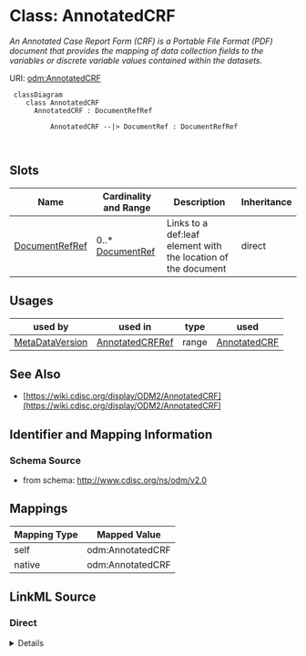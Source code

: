 # Class: AnnotatedCRF


_An Annotated Case Report Form (CRF) is a Portable File Format (PDF) document that provides the mapping of data collection fields to the variables or discrete variable values contained within the datasets._





URI: [odm:AnnotatedCRF](http://www.cdisc.org/ns/odm/v2.0/AnnotatedCRF)



```mermaid
 classDiagram
    class AnnotatedCRF
      AnnotatedCRF : DocumentRefRef
        
          AnnotatedCRF --|> DocumentRef : DocumentRefRef
        
      
```




<!-- no inheritance hierarchy -->


## Slots

| Name | Cardinality and Range | Description | Inheritance |
| ---  | --- | --- | --- |
| [DocumentRefRef](DocumentRefRef.md) | 0..* <br/> [DocumentRef](DocumentRef.md) | Links to a def:leaf element with the location of the document | direct |





## Usages

| used by | used in | type | used |
| ---  | --- | --- | --- |
| [MetaDataVersion](MetaDataVersion.md) | [AnnotatedCRFRef](AnnotatedCRFRef.md) | range | [AnnotatedCRF](AnnotatedCRF.md) |






## See Also

* [https://wiki.cdisc.org/display/ODM2/AnnotatedCRF](https://wiki.cdisc.org/display/ODM2/AnnotatedCRF)

## Identifier and Mapping Information







### Schema Source


* from schema: http://www.cdisc.org/ns/odm/v2.0





## Mappings

| Mapping Type | Mapped Value |
| ---  | ---  |
| self | odm:AnnotatedCRF |
| native | odm:AnnotatedCRF |





## LinkML Source

<!-- TODO: investigate https://stackoverflow.com/questions/37606292/how-to-create-tabbed-code-blocks-in-mkdocs-or-sphinx -->

### Direct

<details>
```yaml
name: AnnotatedCRF
description: An Annotated Case Report Form (CRF) is a Portable File Format (PDF) document
  that provides the mapping of data collection fields to the variables or discrete
  variable values contained within the datasets.
from_schema: http://www.cdisc.org/ns/odm/v2.0
see_also:
- https://wiki.cdisc.org/display/ODM2/AnnotatedCRF
slots:
- DocumentRefRef
slot_usage:
  DocumentRefRef:
    name: DocumentRefRef
    description: Links to a def:leaf element with the location of the document.
    multivalued: true
    domain_of:
    - AnnotatedCRF
    - SupplementalDoc
    - Origin
    - MethodDef
    - CommentDef
    range: DocumentRef
    inlined: true
    inlined_as_list: true
class_uri: odm:AnnotatedCRF

```
</details>

### Induced

<details>
```yaml
name: AnnotatedCRF
description: An Annotated Case Report Form (CRF) is a Portable File Format (PDF) document
  that provides the mapping of data collection fields to the variables or discrete
  variable values contained within the datasets.
from_schema: http://www.cdisc.org/ns/odm/v2.0
see_also:
- https://wiki.cdisc.org/display/ODM2/AnnotatedCRF
slot_usage:
  DocumentRefRef:
    name: DocumentRefRef
    description: Links to a def:leaf element with the location of the document.
    multivalued: true
    domain_of:
    - AnnotatedCRF
    - SupplementalDoc
    - Origin
    - MethodDef
    - CommentDef
    range: DocumentRef
    inlined: true
    inlined_as_list: true
attributes:
  DocumentRefRef:
    name: DocumentRefRef
    description: Links to a def:leaf element with the location of the document.
    from_schema: http://www.cdisc.org/ns/odm/v2.0
    rank: 1000
    multivalued: true
    identifier: false
    alias: DocumentRefRef
    owner: AnnotatedCRF
    domain_of:
    - AnnotatedCRF
    - SupplementalDoc
    - Origin
    - MethodDef
    - CommentDef
    range: DocumentRef
    inlined: true
    inlined_as_list: true
class_uri: odm:AnnotatedCRF

```
</details>
